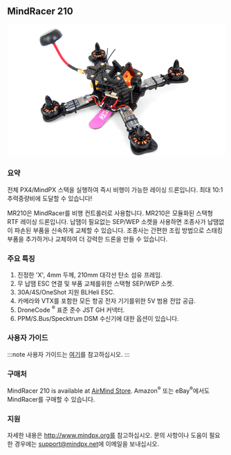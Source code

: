## MindRacer 210

![MindRacer 210](../../assets/hardware/hardware-mindracer210.png)

### 요약

전체 PX4/MindPX 스택을 실행하여 즉시 비행이 가능한 레이싱 드론입니다. 최대 10:1 추력중량비에 도달할 수 있습니다!

MR210은 MindRacer를 비행 컨트롤러로 사용합니다. MR210은 모듈화된 스택형 RTF 레이싱 드론입니다. 납땜이 필요없는 SEP/WEP 소켓을 사용하면 조종사가 납땜없이 파손된 부품을 신속하게 교체할 수 있습니다. 조종사는 간편한 조립 방법으로 스태킹 부품을 추가하거나 교체하여 더 강력한 드론을 만들 수 있습니다.

### 주요 특징

1. 진정한 'X', 4mm 두께, 210mm 대각선 탄소 섬유 프레임.
2. 무 납땜 ESC 연결 및 부품 교체를위한 스택형 SEP/WEP 소켓.
3. 30A/4S/OneShot 지원 BLHeli ESC.
4. 카메라와 VTX를 포함한 모든 항공 전자 기기를위한 5V 범용 전압 공급.
5. DroneCode <sup>&reg;</sup> 표준 준수 JST GH 커넥터.
6. PPM/S.Bus/Specktrum DSM 수신기에 대한 옵션이 있습니다.

### 사용자 가이드

:::note
사용자 가이드는 [여기](http://mindpx.net/assets/accessories/MR210usermanual_pdf.pdf)를 참고하십시오.
:::

### 구매처

MindRacer 210 is available at [AirMind Store](https://airmind.mindpx.net/node/78). Amazon<sup>&reg;</sup> 또는 eBay<sup>&reg;</sup>에서도 MindRacer를 구매할 수 있습니다.

### 지원

자세한 내용은 http://www.mindpx.org를 참고하십시오. 문의 사항이나 도움이 필요한 경우에는 [support@mindpx.net](mailto:support@mindpx.net)에 이메일을 보내십시오.
